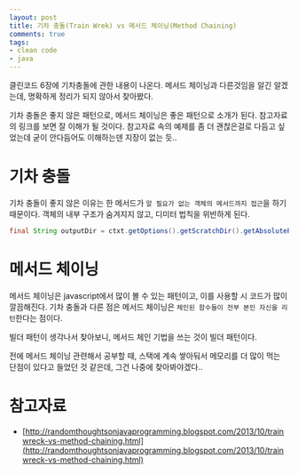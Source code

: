 ```yaml
---
layout: post
title: 기차 충돌(Train Wrek) vs 메서드 체이닝(Method Chaining)
comments: true
tags:
- clean code
- java
---
```


클린코드 6장에 기차충돌에 관한 내용이 나온다. 메서드 체이닝과 다른것임을 알긴 알겠는데, 명확하게 정리가 되지 않아서 찾아봤다.     

기차 충돌은 좋지 않은 패턴으로, 메서드 체이닝은 좋은 패턴으로 소개가 된다. 참고자료의 링크를 보면 잘 이해가 될 것이다. 참고자료 속의 예제를 좀 더 괜찮은걸로 다듬고 싶었는데 굳이 안다듬어도 이해하는덴 지장이 없는 듯..     

# 기차 충돌
기차 충돌이 좋지 않은 이유는 한 메서드가 `알 필요가 없는 객체의 메서드까지 접근`을 하기 때문이다. 객체의 내부 구조가 숨겨지지 않고, 디미터 법칙을 위반하게 된다.     
``` java
final String outputDir = ctxt.getOptions().getScratchDir().getAbsolutePath();
```

# 메서드 체이닝
메서드 체이닝은 javascript에서 많이 볼 수 있는 패턴이고, 이를 사용할 시 코드가 많이 깔끔해진다. 기차 충돌과 다른 점은 메서드 체이닝은 `체인된 함수들이 전부 본인 자신을 리턴`한다는 점이다.     

빌더 패턴이 생각나서 찾아보니, 메서드 체인 기법을 쓰는 것이 빌더 패턴이다.     

전에 메서드 체이닝 관련해서 공부할 때, 스택에 계속 쌓아둬서 메모리를 더 많이 먹는 단점이 있다고 들었던 것 같은데, 그건 나중에 찾아봐야겠다..     

# 참고자료
- [http://randomthoughtsonjavaprogramming.blogspot.com/2013/10/trainwreck-vs-method-chaining.html](http://randomthoughtsonjavaprogramming.blogspot.com/2013/10/trainwreck-vs-method-chaining.html)
